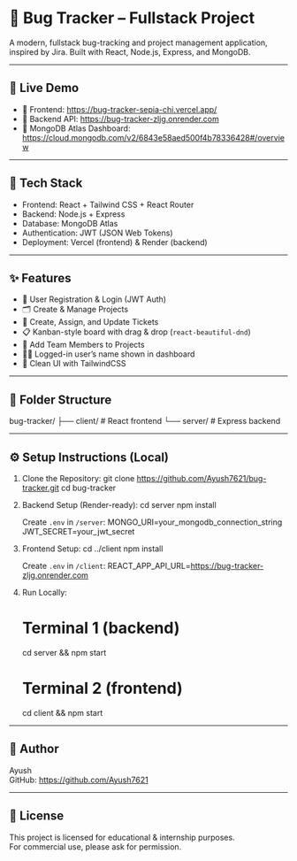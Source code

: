 # 🐞 Bug Tracker – Fullstack Project

A modern, fullstack bug-tracking and project management application, inspired by Jira. Built with React, Node.js, Express, and MongoDB.

---

## 🚀 Live Demo

- 🔗 Frontend: https://bug-tracker-sepia-chi.vercel.app/
- 🔗 Backend API: https://bug-tracker-zljg.onrender.com
- 🔗 MongoDB Atlas Dashboard: https://cloud.mongodb.com/v2/6843e58aed500f4b78336428#/overview

---

## 🧰 Tech Stack

- Frontend: React + Tailwind CSS + React Router
- Backend: Node.js + Express
- Database: MongoDB Atlas
- Authentication: JWT (JSON Web Tokens)
- Deployment: Vercel (frontend) & Render (backend)

---

## ✨ Features

- 🔐 User Registration & Login (JWT Auth)
- 🗂 Create & Manage Projects
- 🎫 Create, Assign, and Update Tickets
- 📋 Kanban-style board with drag & drop (`react-beautiful-dnd`)
- 👥 Add Team Members to Projects
- 🧑‍💻 Logged-in user’s name shown in dashboard
- 🧼 Clean UI with TailwindCSS

---

## 📁 Folder Structure

bug-tracker/
├── client/          # React frontend
└── server/          # Express backend

---

## ⚙️ Setup Instructions (Local)

1. Clone the Repository:
   git clone https://github.com/Ayush7621/bug-tracker.git
   cd bug-tracker

2. Backend Setup (Render-ready):
   cd server
   npm install

   Create `.env` in `/server`:
   MONGO_URI=your_mongodb_connection_string
   JWT_SECRET=your_jwt_secret

3. Frontend Setup:
   cd ../client
   npm install

   Create `.env` in `/client`:
   REACT_APP_API_URL=https://bug-tracker-zljg.onrender.com

4. Run Locally:
   # Terminal 1 (backend)
   cd server && npm start

   # Terminal 2 (frontend)
   cd client && npm start

---

## 🧠 Author

Ayush  
GitHub: https://github.com/Ayush7621

---

## 📌 License

This project is licensed for educational & internship purposes.  
For commercial use, please ask for permission.